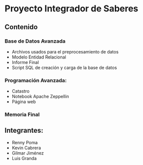 # Proyecto Integrador de Saberes

## Contenido
### Base de Datos Avanzada

- Archivos usados para el preprocesamiento de datos
- Modelo Entidad Relacional
- Informe Final
- Script SQL de creación y carga de la base de datos

### Programación Avanzada:

- Catastro
- Notebook Apache Zeppellin
- Página web

### Memoria Final

## Integrantes:
- Renny Poma
- Kevin Cabrera
- Gilmar Jiménez
- Luis Granda
